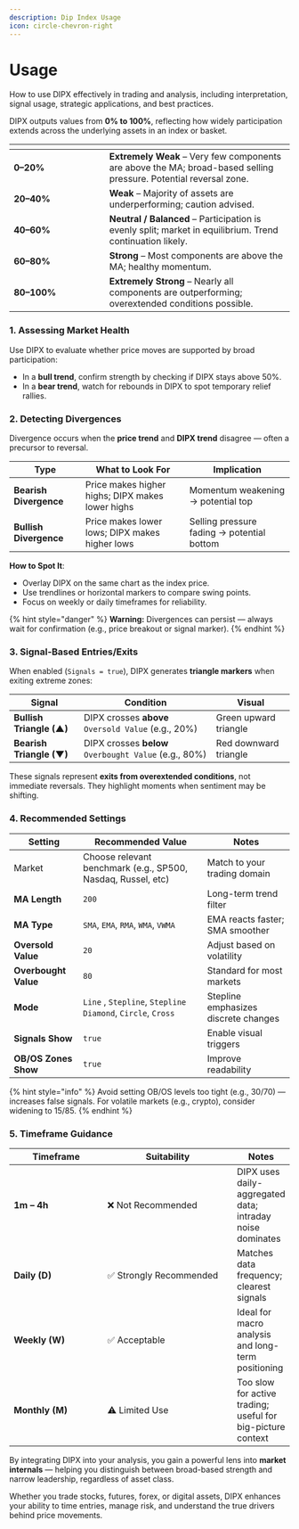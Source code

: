 ```yaml
---
description: Dip Index Usage
icon: circle-chevron-right
---
```


# Usage

How to use DIPX effectively in trading and analysis, including interpretation, signal usage, strategic applications, and best practices.

DIPX outputs values from **0% to 100%**, reflecting how widely participation extends across the underlying assets in an index or basket.

<table><thead><tr><th width="155.80078125"></th><th></th></tr></thead><tbody><tr><td><strong>0–20%</strong></td><td><strong>Extremely Weak</strong> – Very few components are above the MA; broad-based selling pressure. Potential reversal zone.</td></tr><tr><td><strong>20–40%</strong></td><td><strong>Weak</strong> – Majority of assets are underperforming; caution advised.</td></tr><tr><td><strong>40–60%</strong></td><td><strong>Neutral / Balanced</strong> – Participation is evenly split; market in equilibrium. Trend continuation likely.</td></tr><tr><td><strong>60–80%</strong></td><td><strong>Strong</strong> – Most components are above the MA; healthy momentum.</td></tr><tr><td><strong>80–100%</strong></td><td><strong>Extremely Strong</strong> – Nearly all components are outperforming; overextended conditions possible.</td></tr></tbody></table>

### **1. Assessing Market Health**

Use DIPX to evaluate whether price moves are supported by broad participation:

* In a **bull trend**, confirm strength by checking if DIPX stays above 50%.
* In a **bear trend**, watch for rebounds in DIPX to spot temporary relief rallies.

### **2. Detecting Divergences**

Divergence occurs when the **price trend** and **DIPX trend** disagree — often a precursor to reversal.

| Type                   | What to Look For                                 | Implication                                |
| ---------------------- | ------------------------------------------------ | ------------------------------------------ |
| **Bearish Divergence** | Price makes higher highs; DIPX makes lower highs | Momentum weakening → potential top         |
| **Bullish Divergence** | Price makes lower lows; DIPX makes higher lows   | Selling pressure fading → potential bottom |

**How to Spot It**:

* Overlay DIPX on the same chart as the index price.
* Use trendlines or horizontal markers to compare swing points.
* Focus on weekly or daily timeframes for reliability.

{% hint style="danger" %}
**Warning:** Divergences can persist — always wait for confirmation (e.g., price breakout or signal marker).
{% endhint %}

### **3. Signal-Based Entries/Exits**

When enabled (`Signals = true`), DIPX generates **triangle markers** when exiting extreme zones:

| Signal                   | Condition                                             | Visual                |
| ------------------------ | ----------------------------------------------------- | --------------------- |
| **Bullish Triangle (▲)** | DIPX crosses **above** `Oversold Value` (e.g., 20%)   | Green upward triangle |
| **Bearish Triangle (▼)** | DIPX crosses **below** `Overbought Value` (e.g., 80%) | Red downward triangle |

These signals represent **exits from overextended conditions**, not immediate reversals. They highlight moments when sentiment may be shifting.

### 4. Recommended Settings

| Setting              | Recommended Value                                            | Notes                                |
| -------------------- | ------------------------------------------------------------ | ------------------------------------ |
| Market               | Choose relevant benchmark (e.g., SP500, Nasdaq, Russel, etc) | Match to your trading domain         |
| **MA Length**        | `200`                                                        | Long-term trend filter               |
| **MA Type**          | `SMA`, `EMA`, `RMA`, `WMA`, `VWMA`                           | EMA reacts faster; SMA smoother      |
| **Oversold Value**   | `20`                                                         | Adjust based on volatility           |
| **Overbought Value** | `80`                                                         | Standard for most markets            |
| **Mode**             | `Line` , `Stepline`, `Stepline Diamond`, `Circle`, `Cross`   | Stepline emphasizes discrete changes |
| **Signals Show**     | `true`                                                       | Enable visual triggers               |
| **OB/OS Zones Show** | `true`                                                       | Improve readability                  |

{% hint style="info" %}
Avoid setting OB/OS levels too tight (e.g., 30/70) — increases false signals. For volatile markets (e.g., crypto), consider widening to 15/85.
{% endhint %}

### 5. Timeframe Guidance

<table><thead><tr><th width="161.5078125">Timeframe</th><th width="231.234375">Suitability</th><th>Notes</th></tr></thead><tbody><tr><td><strong>1m – 4h</strong></td><td>❌ Not Recommended</td><td>DIPX uses daily-aggregated data; intraday noise dominates</td></tr><tr><td><strong>Daily (D)</strong></td><td>✅ Strongly Recommended</td><td>Matches data frequency; clearest signals</td></tr><tr><td><strong>Weekly (W)</strong></td><td>✅ Acceptable</td><td>Ideal for macro analysis and long-term positioning</td></tr><tr><td><strong>Monthly (M)</strong></td><td>⚠️ Limited Use</td><td>Too slow for active trading; useful for big-picture context</td></tr></tbody></table>

By integrating DIPX into your analysis, you gain a powerful lens into **market internals** — helping you distinguish between broad-based strength and narrow leadership, regardless of asset class.

Whether you trade stocks, futures, forex, or digital assets, DIPX enhances your ability to time entries, manage risk, and understand the true drivers behind price movements.
